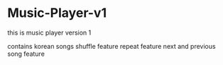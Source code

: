 # Music-Player-v1
this is music player version 1

contains korean songs
shuffle feature
repeat feature
next and previous song feature
